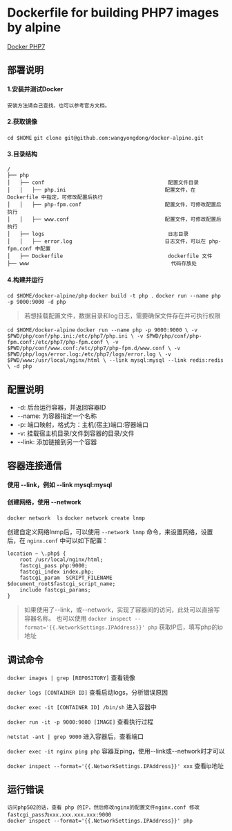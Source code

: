 # Dockerfile for building PHP7 images by alpine
[Docker PHP7](https://github.com/wangyongdong/docker-alpine/tree/master/php)

## 部署说明


#### 1.安装并测试Docker
    安装方法请自己查找，也可以参考官方文档。


#### 2.获取镜像

`cd $HOME`
`git clone git@github.com:wangyongdong/docker-alpine.git`

#### 3.目录结构

```text
/
├── php                    
│   ├── conf                                        配置文件目录
│   │   ├── php.ini                                配置文件，在 Dockerfile 中指定，可修改配置后执行
│   │   ├── php-fpm.conf                           配置文件，可修改配置后执行
│   │   ├── www.conf                               配置文件，可修改配置后执行
│   ├── logs                                        日志目录
│   │   ├── error.log                              日志文件，可以在 php-fpm.conf 中配置
│   ├── Dockerfile                                  dockerfile 文件
├── www                                              代码存放处      
```

#### 4.构建并运行

`cd $HOME/docker-alpine/php`
`docker build -t php .` 
`docker run --name php -p 9000:9000 -d php`


> 若想挂载配置文件，数据目录和log日志，需要确保文件存在并可执行权限

`cd $HOME/docker-alpine`
`docker run --name php -p 9000:9000 \
-v $PWD/php/conf/php.ini:/etc/php7/php.ini \
-v $PWD/php/conf/php-fpm.conf:/etc/php7/php-fpm.conf \
-v $PWD/php/conf/www.conf:/etc/php7/php-fpm.d/www.conf \
-v $PWD/php/logs/error.log:/etc/php7/logs/error.log \
-v $PWD/www:/usr/local/nginx/html \
--link mysql:mysql --link redis:redis \
-d php`


## 配置说明

 - -d: 后台运行容器，并返回容器ID
 - --name: 为容器指定一个名称
 - -p: 端口映射，格式为：主机(宿主)端口:容器端口
 - -v: 挂载宿主机目录/文件到容器的目录/文件
 - --link: 添加链接到另一个容器


## 容器连接通信


#### 使用 --link，例如 --link mysql:mysql

#### 创建网络，使用 --network

`docker network  ls`
`docker network create lnmp`

创建自定义网络lnmp后，可以使用 `--network lnmp` 命令，来设置网络，设置后，在 `nginx.conf` 中可以如下配置：


```apacheconfig
location ~ \.php$ {
    root /usr/local/nginx/html;
    fastcgi_pass php:9000; 
    fastcgi_index index.php;
    fastcgi_param  SCRIPT_FILENAME  $document_root$fastcgi_script_name;
    include fastcgi_params;
} 
```


> 如果使用了--link，或--network，实现了容器间的访问，此处可以直接写容器名称。
> 也可以使用 `docker inspect --format='{{.NetworkSettings.IPAddress}}' php` 获取IP后，填写php的ip地址


## 调试命令

`docker images | grep [REPOSITORY]` 查看镜像

`docker logs [CONTAINER ID]` 查看启动logs，分析错误原因

`docker exec -it [CONTAINER ID] /bin/sh` 进入容器中

`docker run -it -p 9000:9000 [IMAGE]` 查看执行过程

`netstat -ant | grep 9000` 进入容器后，查看端口

`docker exec -it nginx ping php` 容器互ping，使用--link或--network时才可以

`docker inspect --format='{{.NetworkSettings.IPAddress}}' xxx` 查看ip地址

## 运行错误

    访问php502的话，查看 php 的IP，然后修改nginx的配置文件nginx.conf 修改fastcgi_pass为xxx.xxx.xxx.xxx:9000
    docker inspect --format='{{.NetworkSettings.IPAddress}}' php
